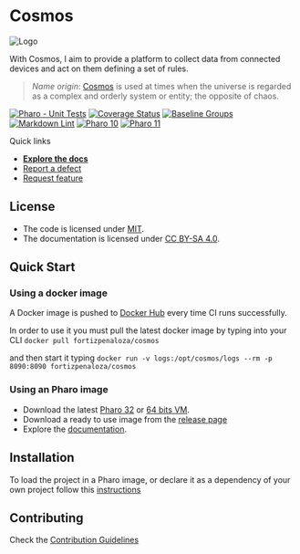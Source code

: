 # Cosmos

![Logo](assets/logos/128.png)

With Cosmos, I aim to provide a platform to collect data from connected devices
and act on them defining a set of rules.

> *Name origin*: [Cosmos](https://en.wikipedia.org/wiki/Cosmos) is used at times
when the universe is regarded as a complex and orderly system or entity;
the opposite of chaos.

[![Pharo - Unit Tests](https://github.com/fortizpenaloza/Cosmos/actions/workflows/unit-tests.yml/badge.svg?branch=release-candidate)](https://github.com/fortizpenaloza/Cosmos/actions/workflows/unit-tests.yml)
[![Coverage Status](https://codecov.io/github/fortizpenaloza/Cosmos/coverage.svg?branch=release-candidate)](https://codecov.io/gh/fortizpenaloza/Cosmos/branch/release-candidate)
[![Baseline Groups](https://github.com/fortizpenaloza/Cosmos/actions/workflows/loading-groups.yml/badge.svg)](https://github.com/fortizpenaloza/Cosmos/actions/workflows/loading-groups.yml)
[![Markdown Lint](https://github.com/fortizpenaloza/Cosmos/actions/workflows/markdown-lint.yml/badge.svg)](https://github.com/fortizpenaloza/Cosmos/actions/workflows/markdown-lint.yml)
[![Pharo 10](https://img.shields.io/badge/Pharo-10-informational)](https://pharo.org)
[![Pharo 11](https://img.shields.io/badge/Pharo-11-informational)](https://pharo.org)

Quick links

- [**Explore the docs**](/docs)
- [Report a defect](https://github.com/fortizpenaloza/cosmos/issues/new?labels=Type%3A+Bug)
- [Request feature](https://github.com/fortizpenaloza/cosmos/issues/new?labels=Type%3A+Development)

## License

- The code is licensed under [MIT](LICENSE).
- The documentation is licensed under [CC BY-SA 4.0](http://creativecommons.org/licenses/by-sa/4.0/).

## Quick Start

### Using a docker image

A Docker image is pushed to [Docker Hub](https://hub.docker.com) every time
CI runs successfully.

In order to use it you must pull the latest docker image by typing into
your CLI
`docker pull fortizpenaloza/cosmos`

and then start it typing
`docker run -v logs:/opt/cosmos/logs --rm -p 8090:8090 fortizpenaloza/cosmos`

### Using an Pharo image

- Download the latest [Pharo 32](https://get.pharo.org/) or [64 bits VM](https://get.pharo.org/64/).
- Download a ready to use image from the [release page](http://github.com/iot-uca/back-end/releases/latest)
- Explore the [documentation](docs/).

## Installation

To load the project in a Pharo image, or declare it as a dependency of your own
project follow this [instructions](docs/Installation.md)

## Contributing

Check the [Contribution Guidelines](CONTRIBUTING.md)
